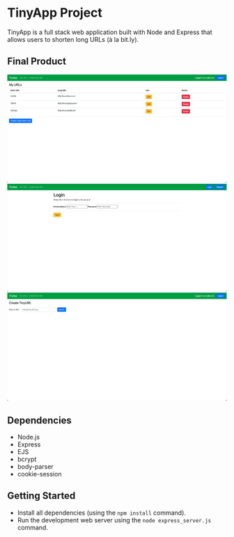 # TinyApp Project

TinyApp is a full stack web application built with Node and Express that allows users to shorten long URLs (à la bit.ly).

## Final Product

!["Screenshot of URLs page"](https://github.com/VicBond/tinyapp/blob/master/docs/urls-page.png)
!["Screenshot of Login page"](https://github.com/VicBond/tinyapp/blob/master/docs/login-page.png)
!["Screenshot of new URL creation page"](https://github.com/VicBond/tinyapp/blob/master/docs/new-url-page.png)

## Dependencies

- Node.js
- Express
- EJS
- bcrypt
- body-parser
- cookie-session

## Getting Started

- Install all dependencies (using the `npm install` command).
- Run the development web server using the `node express_server.js` command.